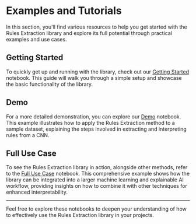 # Examples and Tutorials

In this section, you'll find various resources to help you get started with the Rules Extraction library and explore its full potential through practical examples and use cases.

## Getting Started

To quickly get up and running with the library, check out our [Getting Started](../../notebooks.md#rules-extraction) notebook. This guide will walk you through a simple setup and showcase the basic functionality of the library.

## Demo

For a more detailed demonstration, you can explore our [Demo](../../notebooks.md#rules-extraction) notebook. This example illustrates how to apply the Rules Extraction method to a sample dataset, explaining the steps involved in extracting and interpreting rules from a CNN.

## Full Use Case

To see the Rules Extraction library in action, alongside other methods, refer to the [Full Use Case](../../notebooks.md#sport-image-classification) notebook. This comprehensive example shows how the library can be integrated into a larger machine learning and explainable AI workflow, providing insights on how to combine it with other techniques for enhanced interpretability.

---

Feel free to explore these notebooks to deepen your understanding of how to effectively use the Rules Extraction library in your projects.
